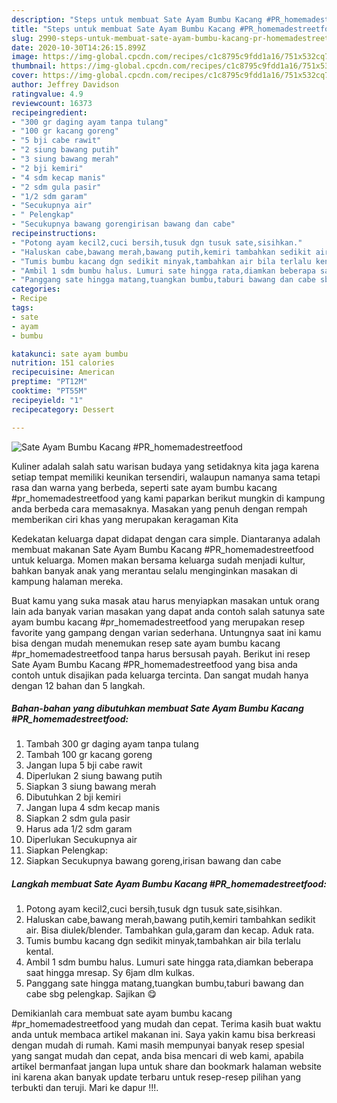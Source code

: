 ```yaml
---
description: "Steps untuk membuat Sate Ayam Bumbu Kacang #PR_homemadestreetfood Terbukti"
title: "Steps untuk membuat Sate Ayam Bumbu Kacang #PR_homemadestreetfood Terbukti"
slug: 2990-steps-untuk-membuat-sate-ayam-bumbu-kacang-pr-homemadestreetfood-terbukti
date: 2020-10-30T14:26:15.899Z
image: https://img-global.cpcdn.com/recipes/c1c8795c9fdd1a16/751x532cq70/sate-ayam-bumbu-kacang-pr_homemadestreetfood-foto-resep-utama.jpg
thumbnail: https://img-global.cpcdn.com/recipes/c1c8795c9fdd1a16/751x532cq70/sate-ayam-bumbu-kacang-pr_homemadestreetfood-foto-resep-utama.jpg
cover: https://img-global.cpcdn.com/recipes/c1c8795c9fdd1a16/751x532cq70/sate-ayam-bumbu-kacang-pr_homemadestreetfood-foto-resep-utama.jpg
author: Jeffrey Davidson
ratingvalue: 4.9
reviewcount: 16373
recipeingredient:
- "300 gr daging ayam tanpa tulang"
- "100 gr kacang goreng"
- "5 bji cabe rawit"
- "2 siung bawang putih"
- "3 siung bawang merah"
- "2 bji kemiri"
- "4 sdm kecap manis"
- "2 sdm gula pasir"
- "1/2 sdm garam"
- "Secukupnya air"
- " Pelengkap"
- "Secukupnya bawang gorengirisan bawang dan cabe"
recipeinstructions:
- "Potong ayam kecil2,cuci bersih,tusuk dgn tusuk sate,sisihkan."
- "Haluskan cabe,bawang merah,bawang putih,kemiri tambahkan sedikit air. Bisa diulek/blender. Tambahkan gula,garam dan kecap. Aduk rata."
- "Tumis bumbu kacang dgn sedikit minyak,tambahkan air bila terlalu kental."
- "Ambil 1 sdm bumbu halus. Lumuri sate hingga rata,diamkan beberapa saat hingga mresap. Sy 6jam dlm kulkas."
- "Panggang sate hingga matang,tuangkan bumbu,taburi bawang dan cabe sbg pelengkap. Sajikan 😋"
categories:
- Recipe
tags:
- sate
- ayam
- bumbu

katakunci: sate ayam bumbu 
nutrition: 151 calories
recipecuisine: American
preptime: "PT12M"
cooktime: "PT55M"
recipeyield: "1"
recipecategory: Dessert

---
```



![Sate Ayam Bumbu Kacang #PR_homemadestreetfood](https://img-global.cpcdn.com/recipes/c1c8795c9fdd1a16/751x532cq70/sate-ayam-bumbu-kacang-pr_homemadestreetfood-foto-resep-utama.jpg)

Kuliner adalah salah satu warisan budaya yang setidaknya kita jaga karena setiap tempat memiliki keunikan tersendiri, walaupun namanya sama tetapi rasa dan warna yang berbeda, seperti sate ayam bumbu kacang #pr_homemadestreetfood yang kami paparkan berikut mungkin di kampung anda berbeda cara memasaknya. Masakan yang penuh dengan rempah memberikan ciri khas yang merupakan keragaman Kita



Kedekatan keluarga dapat didapat dengan cara simple. Diantaranya adalah membuat makanan Sate Ayam Bumbu Kacang #PR_homemadestreetfood untuk keluarga. Momen makan bersama keluarga sudah menjadi kultur, bahkan banyak anak yang merantau selalu menginginkan masakan di kampung halaman mereka.

Buat kamu yang suka masak atau harus menyiapkan masakan untuk orang lain ada banyak varian masakan yang dapat anda contoh salah satunya sate ayam bumbu kacang #pr_homemadestreetfood yang merupakan resep favorite yang gampang dengan varian sederhana. Untungnya saat ini kamu bisa dengan mudah menemukan resep sate ayam bumbu kacang #pr_homemadestreetfood tanpa harus bersusah payah.
Berikut ini resep Sate Ayam Bumbu Kacang #PR_homemadestreetfood yang bisa anda contoh untuk disajikan pada keluarga tercinta. Dan sangat mudah hanya dengan 12 bahan dan 5 langkah.


<!--inarticleads1-->

##### Bahan-bahan yang dibutuhkan membuat Sate Ayam Bumbu Kacang #PR_homemadestreetfood:

1. Tambah 300 gr daging ayam tanpa tulang
1. Tambah 100 gr kacang goreng
1. Jangan lupa 5 bji cabe rawit
1. Diperlukan 2 siung bawang putih
1. Siapkan 3 siung bawang merah
1. Dibutuhkan 2 bji kemiri
1. Jangan lupa 4 sdm kecap manis
1. Siapkan 2 sdm gula pasir
1. Harus ada 1/2 sdm garam
1. Diperlukan Secukupnya air
1. Siapkan  Pelengkap:
1. Siapkan Secukupnya bawang goreng,irisan bawang dan cabe




<!--inarticleads2-->

##### Langkah membuat  Sate Ayam Bumbu Kacang #PR_homemadestreetfood:

1. Potong ayam kecil2,cuci bersih,tusuk dgn tusuk sate,sisihkan.
1. Haluskan cabe,bawang merah,bawang putih,kemiri tambahkan sedikit air. Bisa diulek/blender. Tambahkan gula,garam dan kecap. Aduk rata.
1. Tumis bumbu kacang dgn sedikit minyak,tambahkan air bila terlalu kental.
1. Ambil 1 sdm bumbu halus. Lumuri sate hingga rata,diamkan beberapa saat hingga mresap. Sy 6jam dlm kulkas.
1. Panggang sate hingga matang,tuangkan bumbu,taburi bawang dan cabe sbg pelengkap. Sajikan 😋




Demikianlah cara membuat sate ayam bumbu kacang #pr_homemadestreetfood yang mudah dan cepat. Terima kasih buat waktu anda untuk membaca artikel makanan ini. Saya yakin kamu bisa berkreasi dengan mudah di rumah. Kami masih mempunyai banyak resep spesial yang sangat mudah dan cepat, anda bisa mencari di web kami, apabila artikel bermanfaat jangan lupa untuk share dan bookmark halaman website ini karena akan banyak update terbaru untuk resep-resep pilihan yang terbukti dan teruji. Mari ke dapur !!!. 
